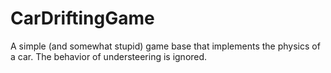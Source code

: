 # CarDriftingGame
A simple (and somewhat stupid) game base that implements the physics of a car. The behavior of understeering is ignored.
